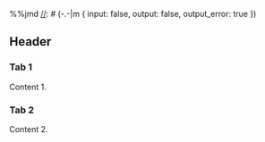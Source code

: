 %%jmd
[//]: # (-.-|m { input: false, output: false, output_error: true })

## Header
[//]: # (-.- tabset tabset-pills tabset-fade)

### Tab 1
Content 1.

### Tab 2
Content 2.